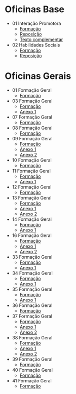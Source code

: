 # Oficinas Base

- 01 Interação Promotora
    - [Formação](./base/01_interacao_promotora/Formação.md)
    - [Reposição](./base/01_interacao_promotora/Reposição.md)
    - [Texto complementar](./base/01_interacao_promotora/texto_de_apoio.pdf)
- 02 Habilidades Sociais
    - [Formação](./base/02_habilidades_sociais/Formação.md)
    - [Reposição](./base/02_habilidades_sociais/Reposição.md)

# Oficinas Gerais
- 01 Formação Geral
    - [Formação](./geral/01Formação/01.md)
- 03 Formação Geral
    - [Formação](./geral/03Formação/03.md)
    - [Anexo 1](./geral/03Formação/anexo1.pdf)
- 07 Formação Geral
    - [Formação](./geral/07Formação/07.md)
- 08 Formação Geral
    - [Formação](./geral/08Formação/08.md)
- 09 Formação Geral
    - [Formação](./geral/09Formação/09.md)
    - [Anexo 1](./geral/09Formação/Anexo_1.pdf)
    - [Anexo 2](./geral/09Formação/Anexo_2.pdf) 
- 10 Formação Geral
    - [Formação](./geral/10Formação/10.md) 
- 11 Formação Geral
    - [Formação](./geral/11Formação/11.md)
    - [Anexo 1](./geral/11Formação/ideias.pdf)
- 12 Formação Geral
    - [Formação](./geral/12Formação/12.md)
- 13 Formação Geral
    - [Formação](./geral/13Formação/13.md)
    - [Anexo 1](./geral/13Formação/anexo1.pdf)
    - [Anexo 2](./geral/13Formação/anexo2.pdf) 
- 14 Formação Geral
    - [Formação](./geral/14Formação/14.md)
    - [Anexo 1](./geral/14Formação/anexo1.pdf)
- 16 Formação Geral
    - [Formação](./geral/16Formação/16.md)
    - [Anexo 1](./geral/16Formação/anexo1.pdf)
    - [Anexo 2](./geral/16Formação/anexo2.pdf) 
- 33 Formação Geral
    - [Formação](./geral/33Formação/33.md)
    - [Anexo 1](./geral/33Formação/anexo1.pdf)
- 34 Formação Geral
    - [Formação](./geral/34Formação/34.md)
    - [Anexo 1](./geral/34Formação/anexo1.pdf)
- 35 Formação Geral
    - [Formação](./geral/35Formação/35.md)
    - [Anexo 1](./geral/35Formação/anexo1.pdf)
- 36 Formação Geral
    - [Formação](./geral/36Formação/36.md)
- 37 Formação Geral
    - [Formação](./geral/37Formação/37.md)
    - [Anexo 1](./geral/37Formação/anexo1.pdf)
    - [Anexo 2](./geral/37Formação/anexo2.pdf)
- 38 Formação Geral
    - [Formação](./geral/38Formação/38.md)
    - [Anexo 1](./geral/38Formação/anexo1.pdf)
    - [Anexo 2](./geral/38Formação/anexo2.pdf) 
- 39 Formação Geral
    - [Formação](./geral/39Formação/39.md)
- 40 Formação Geral
    - [Formação](./geral/40Formação/40.md)
- 41 Formação Geral
    - [Formação](./geral/41Formação/41.md)
        
